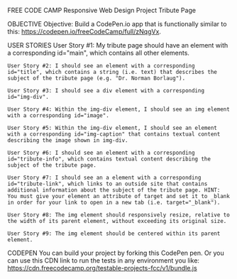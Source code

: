 FREE CODE CAMP
Responsive Web Design Project
Tribute Page

OBJECTIVE
    Objective: Build a CodePen.io app that is functionally similar to this: https://codepen.io/freeCodeCamp/full/zNqgVx.

USER STORIES
    User Story #1: My tribute page should have an element with a corresponding id="main", which contains all other elements.

    User Story #2: I should see an element with a corresponding id="title", which contains a string (i.e. text) that describes the subject of the tribute page (e.g. "Dr. Norman Borlaug").

    User Story #3: I should see a div element with a corresponding id="img-div".

    User Story #4: Within the img-div element, I should see an img element with a corresponding id="image".

    User Story #5: Within the img-div element, I should see an element with a corresponding id="img-caption" that contains textual content describing the image shown in img-div.

    User Story #6: I should see an element with a corresponding id="tribute-info", which contains textual content describing the subject of the tribute page.

    User Story #7: I should see an a element with a corresponding id="tribute-link", which links to an outside site that contains additional information about the subject of the tribute page. HINT: You must give your element an attribute of target and set it to _blank in order for your link to open in a new tab (i.e. target="_blank").

    User Story #8: The img element should responsively resize, relative to the width of its parent element, without exceeding its original size.

    User Story #9: The img element should be centered within its parent element.

CODEPEN
    You can build your project by forking this CodePen pen. Or you can use this CDN link to run the tests in any environment you like: https://cdn.freecodecamp.org/testable-projects-fcc/v1/bundle.js
